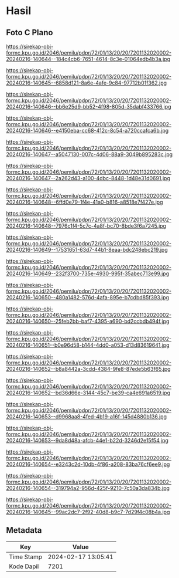 # Hasil

## Foto C Plano

https://sirekap-obj-formc.kpu.go.id/2046/pemilu/pdpr/72/01/13/20/20/7201132020002-20240216-140644--184c4cb6-7651-4614-8c3e-01064edb4b3a.jpg

https://sirekap-obj-formc.kpu.go.id/2046/pemilu/pdpr/72/01/13/20/20/7201132020002-20240216-140645--6858d121-8a6e-4afe-9c84-97712b01f362.jpg

https://sirekap-obj-formc.kpu.go.id/2046/pemilu/pdpr/72/01/13/20/20/7201132020002-20240216-140646--bb6e25d9-bb52-4f98-805d-35dabf433766.jpg

https://sirekap-obj-formc.kpu.go.id/2046/pemilu/pdpr/72/01/13/20/20/7201132020002-20240216-140646--e4150eba-cc68-412c-8c54-a720ccafca6b.jpg

https://sirekap-obj-formc.kpu.go.id/2046/pemilu/pdpr/72/01/13/20/20/7201132020002-20240216-140647--a5047130-007c-4d06-88a9-3049b895283c.jpg

https://sirekap-obj-formc.kpu.go.id/2046/pemilu/pdpr/72/01/13/20/20/7201132020002-20240216-140647--2a262d43-a100-4dbc-8448-1d48e31d0691.jpg

https://sirekap-obj-formc.kpu.go.id/2046/pemilu/pdpr/72/01/13/20/20/7201132020002-20240216-140648--6ffd0e79-1f4e-41a0-b816-a8518e7f427e.jpg

https://sirekap-obj-formc.kpu.go.id/2046/pemilu/pdpr/72/01/13/20/20/7201132020002-20240216-140648--7976c1f4-5c7c-4a8f-bc70-8bde3f6a7245.jpg

https://sirekap-obj-formc.kpu.go.id/2046/pemilu/pdpr/72/01/13/20/20/7201132020002-20240216-140649--17531651-63d7-44b1-8eaa-bdc248ebc219.jpg

https://sirekap-obj-formc.kpu.go.id/2046/pemilu/pdpr/72/01/13/20/20/7201132020002-20240216-140649--232f3700-735e-4930-995f-35abec713e99.jpg

https://sirekap-obj-formc.kpu.go.id/2046/pemilu/pdpr/72/01/13/20/20/7201132020002-20240216-140650--480a1482-576d-4afa-895e-b7cdbd85f393.jpg

https://sirekap-obj-formc.kpu.go.id/2046/pemilu/pdpr/72/01/13/20/20/7201132020002-20240216-140650--25feb2bb-baf7-4395-a690-bd2ccbdb494f.jpg

https://sirekap-obj-formc.kpu.go.id/2046/pemilu/pdpr/72/01/13/20/20/7201132020002-20240216-140651--b0e96d58-b144-4dd0-a053-d13d83619641.jpg

https://sirekap-obj-formc.kpu.go.id/2046/pemilu/pdpr/72/01/13/20/20/7201132020002-20240216-140652--b8a8442a-3cdd-4384-9fe8-87ede5b63f65.jpg

https://sirekap-obj-formc.kpu.go.id/2046/pemilu/pdpr/72/01/13/20/20/7201132020002-20240216-140652--bd36d66e-3144-45c7-be39-ca4e691a6519.jpg

https://sirekap-obj-formc.kpu.go.id/2046/pemilu/pdpr/72/01/13/20/20/7201132020002-20240216-140653--d9968aa8-4fed-4b19-a16f-145d4880b136.jpg

https://sirekap-obj-formc.kpu.go.id/2046/pemilu/pdpr/72/01/13/20/20/7201132020002-20240216-140653--9da8d48a-afcb-44e1-b22d-3246d2e15f54.jpg

https://sirekap-obj-formc.kpu.go.id/2046/pemilu/pdpr/72/01/13/20/20/7201132020002-20240216-140654--e3243c2d-10db-4f86-a208-83ba76cf6ee9.jpg

https://sirekap-obj-formc.kpu.go.id/2046/pemilu/pdpr/72/01/13/20/20/7201132020002-20240216-140654--319794a2-956d-425f-9210-7c50a3da834b.jpg

https://sirekap-obj-formc.kpu.go.id/2046/pemilu/pdpr/72/01/13/20/20/7201132020002-20240216-140645--99ac2dc7-2f92-40d8-b9c7-7d29f4c08b4a.jpg


## Metadata

| Key        | Value               |
| ---------- | ------------------- |
| Time Stamp | 2024-02-17 13:05:41 |
| Kode Dapil | 7201                |



